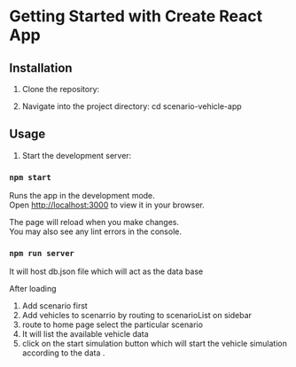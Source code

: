 # Getting Started with Create React App

## Installation

1. Clone the repository:

2. Navigate into the project directory: cd scenario-vehicle-app

 
## Usage

1. Start the development server:  
### `npm start`

Runs the app in the development mode.\
Open [http://localhost:3000](http://localhost:3000) to view it in your browser.

The page will reload when you make changes.\
You may also see any lint errors in the console.

### `npm run server`

It will host db.json file which will act as the data base

After loading 
1. Add scenario first
2. Add vehicles to scenarrio by routing to scenarioList on sidebar
3. route to home page select the particular scenario
4. It will list the available vehicle data
5. click on the start simulation button which will start the vehicle simulation according to the data . 

